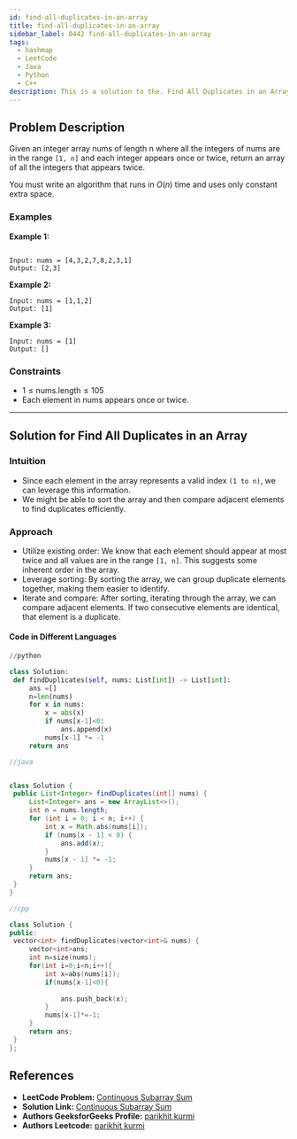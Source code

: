 ```yaml
---
id: find-all-duplicates-in-an-array
title: find-all-duplicates-in-an-array
sidebar_label: 0442 find-all-duplicates-in-an-array
tags:
  - hashmap
  - LeetCode
  - Java
  - Python
  - C++
description: This is a solution to the. Find All Duplicates in an Array problem on LeetCode
---
```


## Problem Description

Given an integer array nums of length n where all the integers of nums are in the range `[1, n]` and each integer appears once or twice, return an array of all the integers that appears twice.

You must write an algorithm that runs in $O(n)$ time and uses only constant extra space.

### Examples

**Example 1:**

```

Input: nums = [4,3,2,7,8,2,3,1]
Output: [2,3]

```

**Example 2:**


```
Input: nums = [1,1,2]
Output: [1]
```

**Example 3:**


```
Input: nums = [1]
Output: []
```


### Constraints

-  $1 \leq \text{nums.length} \leq  105$
- Each element in nums appears once or twice.


---

## Solution for Find All Duplicates in an Array

### Intuition

   - Since each element in the array represents a valid index `(1 to n)`, we can leverage this information.
   - We might be able to sort the array and then compare adjacent elements to find duplicates efficiently.



### Approach
 
   - Utilize existing order: We know that each element should appear at most twice and all values are in the range `[1, n]`. This suggests some inherent order in the array.
   - Leverage sorting: By sorting the array, we can group duplicate elements together, making them easier to identify.
   - Iterate and compare: After sorting, iterating through the array, we can compare adjacent elements. If two consecutive elements are identical, that element is a duplicate.





#### Code in Different Languages

<Tabs>
  <TabItem value="Python" label="Python">
  <SolutionAuthor name="@parikhitkurmi"/>
    
   ```python
//python

class Solution:
    def findDuplicates(self, nums: List[int]) -> List[int]:
        ans =[]
        n=len(nums)
        for x in nums:
            x = abs(x)
            if nums[x-1]<0:
                ans.append(x)
            nums[x-1] *= -1
        return ans

```
  </TabItem>
  <TabItem value="Java" label="Java">
  <SolutionAuthor name="@parikhitkurmi"/>

   ```java
//java


class Solution {
    public List<Integer> findDuplicates(int[] nums) {
        List<Integer> ans = new ArrayList<>();
        int n = nums.length;
        for (int i = 0; i < n; i++) {
            int x = Math.abs(nums[i]);
            if (nums[x - 1] < 0) {
                ans.add(x);
            }
            nums[x - 1] *= -1;
        }
        return ans;
    }
}


```
</TabItem>
<TabItem value="C++" label="C++">
<SolutionAuthor name="@parikhitkurmi"/>

   ```cpp
//cpp

class Solution {
public:
    vector<int> findDuplicates(vector<int>& nums) {
        vector<int>ans;
        int n=size(nums);
        for(int i=0;i<n;i++){
            int x=abs(nums[i]);
            if(nums[x-1]<0){
                
                ans.push_back(x);
            }
            nums[x-1]*=-1;
        }
        return ans;
    }
};

```

  </TabItem>
</Tabs>





## References

- **LeetCode Problem:** [Continuous Subarray Sum](https://leetcode.com/problems/find-all-duplicates-in-an-array/)
- **Solution Link:** [Continuous Subarray Sum](https://leetcode.com/problems/find-all-duplicates-in-an-array/submissions/)
- **Authors GeeksforGeeks Profile:** [parikhit kurmi](https://www.geeksforgeeks.org/user/sololeveler673/)
- **Authors Leetcode:** [parikhit kurmi](https://leetcode.com/u/parikhitkurmi14/)